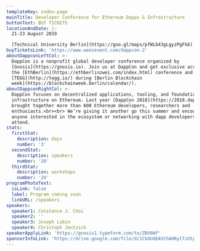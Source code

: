 ```yaml
---
templateKey: index-page
mainTitle: Developer Conference for Ethereum Dapps & Infrastructure
buttonText: BUY TICKETS
locationAndDate: |-
  21-23 August 2019 

  [Technical University Berlin](https://goo.gl/maps/pfWLb43gLgyzPgFk6)
buyTicketsLink: 'https://www.weezevent.com/dappcon-2'
aboutDappconLeftCol: >-
  DappCon is a nonprofit global developer conference organized by
  [Gnosis](https://gnosis.io). Join us at DappCon and get exclusive access to
  the [EthBerlin](https://ethberlinzwei.com/index.html) conference and
  [TEGG](http://tegg.io/) during [Berlin Blockchain
  week](https://blockchainweek.berlin/calendar/).
aboutDappconRightCol: >-
  DappCon focuses on decentralized applications, tooling, and foundational
  infrastructure on Ethereum. Last year [DappCon 2018](https://2018.dappcon.io)
  brought together more than 600 Ethereum developers, researchers and
  enthusiasts.<br><br> We’re giving it another go this summer and encourage
  anyone interested in the ecosystem or networking with dapp developers to
  attend.
stats:
  firstStat:
    description: days
    number: '3'
  secondStat:
    description: speakers
    number: '20'
  thirdStat:
    description: workshops
    number: '24'
programPhotoText:
  isLink: false
  label: Program coming soon
  linkURL: /speakers
speakers:
  speaker1: Constance J. Choi
  speaker2: ''
  speaker3: Joseph Lubin
  speaker4: Christoph Jentzsch
speakerApplyLink: 'https://gnosis1.typeform.com/to/ZNV6Wf'
sponsorInfoLink: 'https://drive.google.com/file/d/1CkDUdEA5ChA0RylTzUtplVQQiJiUfTnn/view '
---
```


